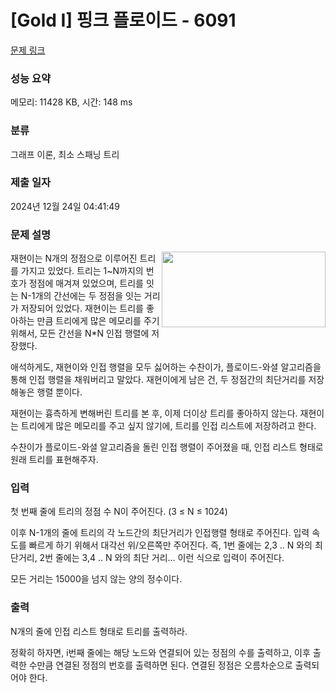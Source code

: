 # [Gold I] 핑크 플로이드 - 6091 

[문제 링크](https://www.acmicpc.net/problem/6091) 

### 성능 요약

메모리: 11428 KB, 시간: 148 ms

### 분류

그래프 이론, 최소 스패닝 트리

### 제출 일자

2024년 12월 24일 04:41:49

### 문제 설명

<p><img alt="" src="https://onlinejudgeimages.s3-ap-northeast-1.amazonaws.com/problem/6091/1.png" style="float:right; height:121px; width:262px">재현이는 N개의 정점으로 이루어진 트리를 가지고 있었다. 트리는 1~N까지의 번호가 정점에 매겨져 있었으며, 트리를 잇는 N-1개의 간선에는 두 정점을 잇는 거리가 저장되어 있었다. 재현이는 트리를 좋아하는 만큼 트리에게 많은 메모리를 주기 위해서, 모든 간선을 N*N 인접 행렬에 저장했다.</p>

<p>애석하게도, 재현이와 인접 행렬을 모두 싫어하는 수찬이가, 플로이드-와셜 알고리즘을 통해 인접 행렬을 채워버리고 말았다. 재현이에게 남은 건, 두 정점간의 최단거리를 저장해놓은 행렬 뿐이다.</p>

<p>재현이는 흉측하게 변해버린 트리를 본 후, 이제 더이상 트리를 좋아하지 않는다. 재현이는 트리에게 많은 메모리를 주고 싶지 않기에, 트리를 인접 리스트에 저장하려고 한다.</p>

<p>수찬이가 플로이드-와셜 알고리즘을 돌린 인접 행렬이 주어졌을 때, 인접 리스트 형태로 원래 트리를 표현해주자.</p>

### 입력 

 <p>첫 번째 줄에 트리의 정점 수 N이 주어진다. (3 ≤ N ≤ 1024)</p>

<p>이후 N-1개의 줄에 트리의 각 노드간의 최단거리가 인접행렬 형태로 주어진다. 입력 속도를 빠르게 하기 위해서 대각선 위/오른쪽만 주어진다. 즉, 1번 줄에는 2,3 .. N 와의 최단거리, 2번 줄에는 3,4 .. N 와의 최단 거리... 이런 식으로 입력이 주어진다.</p>

<p>모든 거리는 15000을 넘지 않는 양의 정수이다.</p>

### 출력 

 <p>N개의 줄에 인접 리스트 형태로 트리를 출력하라.</p>

<p>정확히 하자면, i번째 줄에는 해당 노드와 연결되어 있는 정점의 수를 출력하고, 이후 출력한 수만큼 연결된 정점의 번호를 출력하면 된다. 연결된 정점은 오름차순으로 출력되어야 한다.</p>

